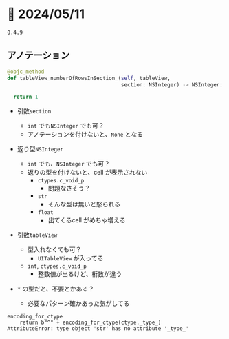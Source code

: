 # 📝 2024/05/11

`0.4.9`


## アノテーション

``` .py
@objc_method
def tableView_numberOfRowsInSection_(self, tableView,
                                     section: NSInteger) -> NSInteger:

  return 1
```


- 引数`section`
  - `int` でも`NSInteger` でも可？
  - アノテーションを付けないと、`None` となる
- 返り型`NSInteger`
  - `int` でも、`NSInteger` でも可？
  - 返りの型を付けないと、cell が表示されない
    - `ctypes.c_void_p`
      - 問題なさそう？
    - `str`
      - そんな型は無いと怒られる
    - `float`
      - 出てくるcell がめちゃ増える

- 引数`tableView`
  - 型入れなくても可？
    - `UITableView` が入ってる
  - `int`, `ctypes.c_void_p`
    - 整数値が出るけど、桁数が違う

- `*` の型だと、不要とかある？
  - 必要なパターン確かあった気がしてる

``` str の型エラー
encoding_for_ctype
    return b"^" + encoding_for_ctype(ctype._type_)
AttributeError: type object 'str' has no attribute '_type_'

```
